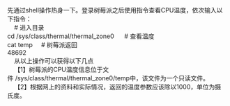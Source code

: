 先通过shell操作热身一下。登录树莓派之后使用指令查看CPU温度，依次输入以下指令：  
    # 进入目录  
    cd /sys/class/thermal/thermal_zone0 
    # 查看温度   
	cat temp
    # 树莓派返回   
    48692   
    从以上操作可以获得以下几点  
    【1】树莓派的CPU温度信息位于文件 /sys/class/thermal/thermal_zone0/temp中，该文件为一个只读文件。   
    【2】根据网上的资料和实际情况，返回的温度参数应该除以1000，单位为摄氏度。   
 